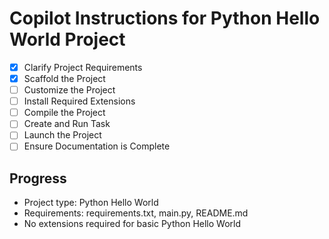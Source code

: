# Copilot Instructions for Python Hello World Project

- [x] Clarify Project Requirements
- [x] Scaffold the Project
- [ ] Customize the Project
- [ ] Install Required Extensions
- [ ] Compile the Project
- [ ] Create and Run Task
- [ ] Launch the Project
- [ ] Ensure Documentation is Complete

## Progress
- Project type: Python Hello World
- Requirements: requirements.txt, main.py, README.md
- No extensions required for basic Python Hello World
